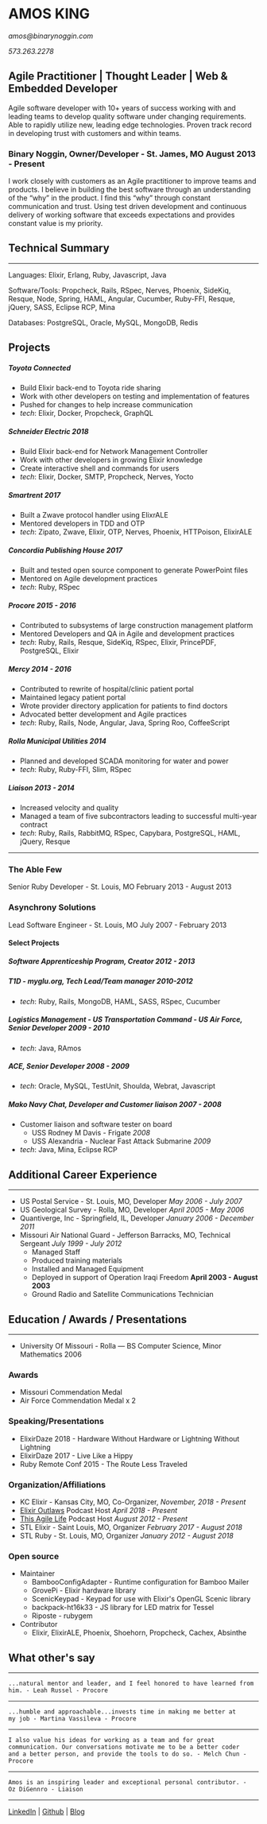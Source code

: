 # AMOS KING

_amos@binarynoggin.com_

_573.263.2278_

## Agile Practitioner | Thought Leader | Web & Embedded Developer

Agile software developer with 10+ years of success working with and
leading teams to develop quality software under changing requirements.
Able to rapidly utilize new, leading edge technologies. Proven track
record in developing trust with customers and within teams.

### Binary Noggin, Owner/Developer - St. James, MO August 2013 - Present

I work closely with customers as an Agile practitioner to improve teams
and products.  I believe in building the best software through an
understanding of the “why” in the product. I find this “why” through
constant communication and trust. Using test driven development and
continuous delivery of working software that exceeds expectations and
provides constant value is my priority.

## Technical Summary

---

Languages: Elixir, Erlang, Ruby, Javascript, Java

Software/Tools: Propcheck, Rails, RSpec, Nerves, Phoenix, SideKiq, Resque, Node,
Spring, HAML, Angular, Cucumber, Ruby-FFI, Resque, jQuery, SASS, Eclipse
RCP, Mina

Databases: PostgreSQL, Oracle, MySQL, MongoDB, Redis

## Projects

#####  Toyota Connected

* Build Elixir back-end to Toyota ride sharing
* Work with other developers on testing and implementation of features
* Pushed for changes to help increase communication
* _tech_: Elixir, Docker, Propcheck, GraphQL

#####  Schneider Electric _2018_

* Build Elixir back-end for Network Management Controller
* Work with other developers in growing Elixir knowledge
* Create interactive shell and commands for users
* _tech_: Elixir, Docker, SMTP, Propcheck, Nerves, Yocto

#####  Smartrent _2017_

* Built a Zwave protocol handler using ElixrALE
* Mentored developers in TDD and OTP
* _tech_: Zipato, Zwave, Elixir, OTP, Nerves, Phoenix, HTTPoison,
  ElixirALE

##### Concordia Publishing House _2017_

* Built and tested open source component to generate PowerPoint files
* Mentored on Agile development practices
* _tech_: Ruby, RSpec

##### Procore _2015 - 2016_

* Contributed to subsystems of large construction management platform
* Mentored Developers and QA in Agile and development practices
* _tech_: Ruby, Rails, Resque, SideKiq, RSpec, Elixir, PrincePDF, PostgreSQL, Elixir

##### Mercy _2014 - 2016_

* Contributed to rewrite of hospital/clinic patient portal
* Maintained legacy patient portal
* Wrote provider directory application for patients to find doctors
* Advocated better development and Agile practices
* _tech_: Ruby, Rails, Node, Angular, Java, Spring Roo, CoffeeScript

##### Rolla Municipal Utilities _2014_

* Planned and developed SCADA monitoring for water and power
* _tech_: Ruby, Ruby-FFI, Slim, RSpec

##### Liaison _2013 - 2014_

* Increased velocity and quality
* Managed a team of five subcontractors leading to successful multi-year contract
* _tech_: Ruby, Rails, RabbitMQ, RSpec, Capybara, PostgreSQL, HAML, jQuery, Resque

---

### The Able Few
Senior Ruby Developer - St. Louis, MO February 2013 - August 2013

### Asynchrony Solutions
Lead Software Engineer - St. Louis, MO July 2007 - February 2013

#### Select Projects

##### Software Apprenticeship Program, Creator _2012 - 2013_

##### T1D - myglu.org, Tech Lead/Team manager _2010-2012_

* _tech_: Ruby, Rails, MongoDB, HAML, SASS, RSpec, Cucumber

##### Logistics Management - US Transportation Command - US Air Force, Senior Developer _2009 - 2010_

* _tech_: Java, RAmos

##### ACE, Senior Developer _2008 - 2009_

* _tech_: Oracle, MySQL, TestUnit, Shoulda, Webrat, Javascript

##### Mako Navy Chat, Developer and Customer liaison _2007 - 2008_

* Customer liaison and software tester on board
  * USS Rodney M Davis - Frigate _2008_
  * USS Alexandria - Nuclear Fast Attack Submarine _2009_
* _tech_: Java, Mina, Eclipse RCP


## Additional Career Experience

---

* US Postal Service - St. Louis, MO, Developer _May 2006 - July 2007_
* US Geological Survey - Rolla, MO, Developer _April 2005 - May 2006_
* Quantiverge, Inc - Springfield, IL, Developer _January 2006 - December 2011_
* Missouri Air National Guard - Jefferson Barracks, MO, Technical Sergeant _July 1999 - July 2012_
  * Managed Staff
  * Produced training materials
  * Installed and Managed Equipment
  * Deployed in support of Operation Iraqi Freedom **April 2003 - August 2003**
  * Ground Radio and Satellite Communications Technician

## Education / Awards / Presentations

---

* University Of Missouri - Rolla — BS Computer Science, Minor Mathematics 2006

### Awards

  * Missouri Commendation Medal
  * Air Force Commendation Medal x 2

### Speaking/Presentations

* ElixirDaze 2018 - Hardware Without Hardware or Lightning Without Lightning
* ElixirDaze 2017 - Live Like a Hippy
* Ruby Remote Conf 2015 - The Route Less Traveled

### Organization/Affiliations

* KC Elixir - Kansas City, MO, Co-Organizer, _November, 2018 - Present_
* [Elixir Outlaws][outlaws] Podcast Host _April 2018 - Present_
* [This Agile Life][agile_life] Podcast Host _August 2012 - Present_
* STL Elixir - Saint Louis, MO, Organizer _February 2017 - August 2018_
* STL Ruby - St. Louis, MO, Organizer _January 2012 - August 2018_

### Open source

* Maintainer
  * BambooConfigAdapter - Runtime configuration for Bamboo Mailer
  * GrovePi - Elixir hardware library
  * ScenicKeypad - Keypad for use with Elixir's OpenGL Scenic library
  * backpack-ht16k33 - JS library for LED matrix for Tessel
  * Riposte - rubygem
* Contributor
  * Elixir, ElixirALE, Phoenix, Shoehorn, Propcheck, Cachex, Absinthe

## What other's say

---

    ...natural mentor and leader, and I feel honored to have learned from
    him. - Leah Russel - Procore

---

    ...humble and approachable...invests time in making me better at
    my job - Martina Vassileva - Procore

---

    I also value his ideas for working as a team and for great
    communication. Our conversations motivate me to be a better coder
    and a better person, and provide the tools to do so. - Melch Chun - Procore

---

    Amos is an inspiring leader and exceptional personal contributor. -
    Oz DiGennro - Liaison

---


[LinkedIn][linkedin] | [Github][github] | [Blog][personal blog]

[linkedin]: https://www.linkedin.com/in/amosking/
[github]: http://github.com/adkron
[personal blog]: http://dirtyinformation.com
[business]: http://binarynoggin.com
[outlaws]: https://elixiroutlaws.com
[agile_life]: http://thisagilelife.com
